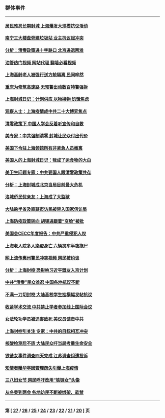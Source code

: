 ### 群体事件
---
#### [居民难忍长期封城 上海爆发大规模抗议活动](../../pages/ncid279/n13724894.md?05021245) 
#### [南宁三大楼盘旁建垃圾站 业主抗议起冲突](../../pages/ncid279/n13723244.md?05021245) 
#### [分析：清零政策进十字路口 北京进退两难](../../pages/ncid279/n13722760.md?05021245) 
#### [油管热门视频 网站代理 翻墙必看视频](http://209.222.30.114:81/youtube.html?05021245)
#### [上海高龄老人被强行送方舱隔离 民间哗然](../../pages/ncid279/n13717318.md?05021245) 
#### [重庆为修筑高速路 无预警出动数百特警强拆](../../pages/ncid279/n13716893.md?05021245) 
#### [上海封城日记：计划供应 以物换物 饥饿焦虑](../../pages/ncid279/n13715646.md?05021245) 
#### [观察人士：上海疫情成中共二十大博弈焦点](../../pages/ncid279/n13713349.md?05021245) 
#### [清零政策下 中国人学会反着听宣传和自救](../../pages/ncid279/n13711002.md?05021245) 
#### [美专家：中共强制清零 封城让民众付出代价](../../pages/ncid279/n13709482.md?05021245) 
#### [美国下令驻上海领馆所有非紧急人员撤离](../../pages/ncid279/n13709373.md?05021245) 
#### [美国人的上海封城日记：我成了运食物的大白](../../pages/ncid279/n13707573.md?05021245) 
#### [美卫生问题专家：中共要国人跟清零政策共存](../../pages/ncid279/n13705925.md?05021245) 
#### [分析：上海封城成北京当局目前最大危机](../../pages/ncid279/n13702771.md?05021245) 
#### [洛城侨民忧亲友：上海成了大监狱](../../pages/ncid279/n13693937.md?05021245) 
#### [大陆逾半省及直辖市访民被禁入国家信访局](../../pages/ncid279/n13689201.md?05021245) 
#### [上海防疫政策转向 胡锡进跟着“变脸”被批](../../pages/ncid279/n13688098.md?05021245) 
#### [美国会CECC年度报告：中共严重侵犯人权](../../pages/ncid279/n13687784.md?05021245) 
#### [上海老人院多人染疫身亡 六辆灵车半夜拖尸](../../pages/ncid279/n13687060.md?05021245) 
#### [网上流传惠州警民冲突视频 网民被约谈](../../pages/ncid279/n13687562.md?05021245) 
#### [分析：上海封控 恐影响习近平盟友入京计划](../../pages/ncid279/n13686881.md?05021245) 
#### [中共“清零”民众难忍 中国各地抗议不断](../../pages/ncid279/n13685186.md?05021245) 
#### [不满一刀切封校 大陆高校学生挂横幅发帖抗议](../../pages/ncid279/n13683669.md?05021245) 
#### [收紧学术交流 中共禁止学者参加线上国际会议](../../pages/ncid279/n13684255.md?05021245) 
#### [女法轮功学员被迫害致死 美议员谴责中共](../../pages/ncid279/n13682069.md?05021245) 
#### [上海封控引关注 专家：中共的目标相互冲突](../../pages/ncid279/n13679402.md?05021245) 
#### [核酸检测后不适 大陆民众吁当局考量生命安全](../../pages/ncid279/n13674223.md?05021245) 
#### [铁链女事件调查四天完成 江苏调查组遭投诉](../../pages/ncid279/n13673940.md?05021245) 
#### [知情者曝华亭因管理疏失引爆上海疫情](../../pages/ncid279/n13642418.md?05021245) 
#### [三八妇女节 网民呼吁改用“铁链女”头像](../../pages/ncid279/n13629332.md?05021245) 
#### [从冬奥到两会 各地访民不断被绑架、软禁](../../pages/ncid279/n13623432.md?05021245) 

---
#### 第 [ [27](./27.md?05021245) / [26](./26.md?05021245) / [25](./25.md?05021245) / [24](./24.md?05021245) / [23](./23.md?05021245) / [22](./22.md?05021245) / [21](./21.md?05021245) / [20](./20.md?05021245) ] 页
